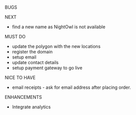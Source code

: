 BUGS

NEXT
- find a new name as NightOwl is not available

MUST DO
- update the polygon with the new locations
- register the domain
- setup email
- update contact details
- setup payment gateway to go live


NICE TO HAVE
- email receipts - ask for email address after placing order.

ENHANCEMENTS
- Integrate analytics